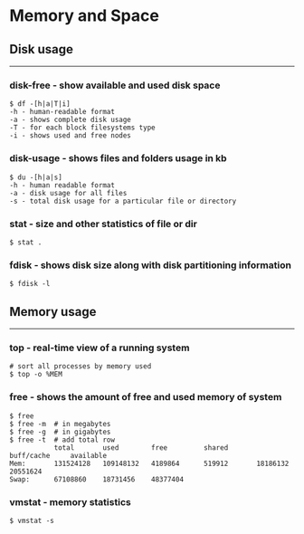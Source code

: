 # Memory and Space

## Disk usage

***

### disk-free - show available and used disk space

```
$ df -[h|a|T|i]
-h - human-readable format
-a - shows complete disk usage
-T - for each block filesystems type
-i - shows used and free nodes
```

### disk-usage - shows files and folders usage in kb

```
$ du -[h|a|s]
-h - human readable format
-a - disk usage for all files
-s - total disk usage for a particular file or directory
```

###

### stat - size and other statistics of file or dir

```
$ stat .
```

### fdisk - shows disk size along with disk partitioning information

```
$ fdisk -l 
```

## Memory usage

***

### top - real-time view of a running system

```
# sort all processes by memory used
$ top -o %MEM
```

### free - shows the amount of free and used memory of system

```
$ free
$ free -m  # in megabytes
$ free -g  # in gigabytes
$ free -t  # add total row
           total       used        free         shared       buff/cache     available
Mem:       131524128   109148132   4189864      519912       18186132       20551624
Swap:      67108860    18731456    48377404
```

### vmstat - memory statistics

```
$ vmstat -s
```

